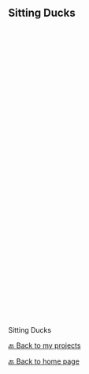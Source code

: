 ## Sitting Ducks

<html lang="en-us">
  <head>
    <meta charset="utf-8">
    <meta http-equiv="Content-Type" content="text/html; charset=utf-8">
    <title>Unity WebGL Player | Sitting Ducks</title>
    <link rel="shortcut icon" href="assets/game/TemplateData/favicon.ico">
    <link rel="stylesheet" href="assets/game/TemplateData/style.css">
    <script src="assets/game/TemplateData/UnityProgress.js"></script>
    <script src="assets/game/Build/UnityLoader.js"></script>
    <script>
      var unityInstance = UnityLoader.instantiate("unityContainer", "assets/game/Build/Builds.json", {onProgress: UnityProgress});
    </script>
  </head>
  <body>
    <div class="webgl-content">
      <div id="unityContainer" style="width: 960px; height: 600px"></div>
      <div class="footer">
        <div class="webgl-logo"></div>
        <div class="fullscreen" onclick="unityInstance.SetFullscreen(1)"></div>
        <div class="title">Sitting Ducks</div>
      </div>
    </div>
  </body>
</html>

[:back: Back to my projects](./projects)

[:back: Back to home page](./)